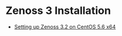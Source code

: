 <!-- -
Title: Zenoss 3 Installation
Description: Installation of Zenoss 3
First Published: 2013-11-02
Last Updated: 2013-11-23
- -->

Zenoss 3 Installation
=====================

*   [Setting up Zenoss 3.2 on CentOS 5.6 x64](http://www.tampabaycomputing.com/blog/setting-up-zenoss-3-2-on-centos-5-6-x64 "Setting up Zenoss 3.2 on CentOS 5.6 x64")
